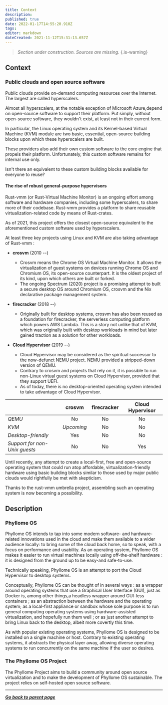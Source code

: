 ```yaml
---
title: Context
description: 
published: true
date: 2022-01-17T14:55:20.910Z
tags: 
editor: markdown
dateCreated: 2021-11-12T15:31:13.657Z
---
```


> *Section under construction. Sources are missing.*
{.is-warning}

## Context

### Public clouds and open source software

Public clouds provide on-demand computing resources over the Internet. The largest are called hyperscalers.

Almost all hyperscalers, at the notable exception of Microsoft Azure,depend on open-source software to support their platform. Put
simply, without open-source software, they wouldn't exist, at least not in their current form.

In particular, the Linux operating system and its Kernel-based Virtual Machine (KVM) module are two basic, essential, open-source building blocks upon which these hyperscalers are built.

These providers also add their own custom software to the core engine that propels their platform. Unfortunately, this custom software
remains for internal use only.

Isn't there an equivalent to these custom building blocks available for everyone to reuse?

#### The rise of robust general-purpose hypervisors

Rust-vmm (or Rust-Virtual Machine Monitor) is an ongoing effort among software and hardware companies, including some hyperscalers, to share more of their codebase. Rust-vmm provides a platform to share reusable virtualization-related code by means of Rust-crates.

As of 2021, this project offers the closest open-source equivalent to the aforementioned custom software used by hyperscalers.

At least three key projects using Linux and KVM are also taking advantage of Rust-vmm :

* **crosvm** (2010 --)
    * Crosvm means the Chrome OS Virtual Machine Monitor. It allows the virtualization of guest systems on devices running Chrome OS and Chromium OS, its open-source counterpart. It is the oldest project of its kind, upon which others are built or forked.
    * The ongoing Spectrum (2020) project is a promising attempt to built a secure desktop OS around Chromium OS, crosvm and the Nix declarative package management system.

* **firecracker** (2018 --)
    * Originally built for desktop systems, crosvm has also been reused as a foundation for firecracker, the serverless computing platform which powers AWS Lambda. This is a story not unlike that of KVM, which was originally built with desktop workloads in mind but later gained traction as a solution for other workloads.

* **Cloud Hypervisor** (2019 --)
    * Cloud Hypervisor may be considered as the spiritual successor to the now-defunct NEMU project. NEMU provided a stripped-down version of QEMU.
    * Contrary to crosvm and projects that rely on it, it is possible to run non-Linux virtual guest systems on Cloud Hypervisor, provided that they support UEFI. 
    * As of today, there is no desktop-oriented operating system intended to take advantage of Cloud Hypervisor.

| | crosvm | firecracker | Cloud Hypervisor |
| :- | :-: | :-: | :-: |
| *QEMU* | No | No | No |
| *KVM* | *Upcoming* | No | No |
| *Desktop-friendly* | Yes | No | No |
| *Support for non-Unix guests* | No | No | Yes |

Until recently, any attempt to create a local-first, free and open-source operating system that could run atop affordable, virtualization-friendly hardware using basic building blocks similar to those used by major public clouds would rightfully be met
with skepticism.

Thanks to the rust-vmm umbrella project, assembling such an operating system is now becoming a possibility.

## Description

### Phyllome OS

Phyllome OS intends to tap into some modern software- and hardware-related innovations used in the cloud and make them available
to a wider audience locally: to bring some of the cloud back home, so to speak, with a focus on performance and usability. As an operating system, Phyllome OS makes it easier to run virtual machines locally using off-the-shelf hardware : it is designed from the ground up to be easy-and safe-to-use.

Technically speaking, Phyllome OS is an attempt to port the Cloud Hypervisor to desktop systems.

Conceptually, Phyllome OS can be thought of in several ways : as a wrapper around operating systems that use a Graphical User Interface
(GUI), just as Docker is, among other things,a headless wrapper around GUI-less containers ; as an abstraction between the hardware and the operating system; as a local-first appliance or sandbox whose sole purpose is to run general computing operating systems using
hardware-assisted virtualization, and hopefully run them well ; or as just another attempt to bring Linux back to the desktop, albeit more covertly this time.

As with popular existing operating systems, Phyllome OS is designed to be installed on a single machine or host. Contrary to existing operating systems, it abstracts the physical layer away, allowing diverse operating systems to run concurrently on the same machine if the user so desires.

### The Phyllome OS Project

The Phyllome Project aims to build a community around open source virtualization and to make the development of Phyllome OS sustainable. The project relies on self-hosted open source software.

---

*[**Go back to parent page**](/phyllomeos)*